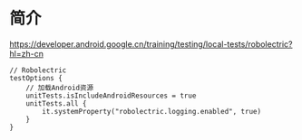 # 简介
https://developer.android.google.cn/training/testing/local-tests/robolectric?hl=zh-cn

    // Robolectric
    testOptions {
        // 加载Android资源
        unitTests.isIncludeAndroidResources = true
        unitTests.all {
            it.systemProperty("robolectric.logging.enabled", true)
        }
    }
